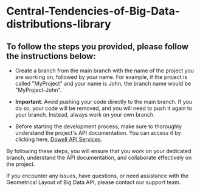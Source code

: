 # Central-Tendencies-of-Big-Data-distributions-library

## To follow the steps you provided, please follow the instructions below:

- Create a branch from the main branch with the name of the project you are working on, followed by your name. For example, if the project is called "MyProject" and your name is John, the branch name would be "MyProject-John".

- **Important**: Avoid pushing your code directly to the main branch. If you do so, your code will be removed, and you will need to push it again to your branch. Instead, always work on your own branch.

- Before starting the development process, make sure to thoroughly understand the project's API documentation. You can access it by clicking here, [Dowell API Services](https://github.com/orgs/DoWellUXLab/).

By following these steps, you will ensure that you work on your dedicated branch, understand the API documentation, and collaborate effectively on the project.

If you encounter any issues, have questions, or need assistance with the Geometrical Layout of Big Data API, please contact our support team.
